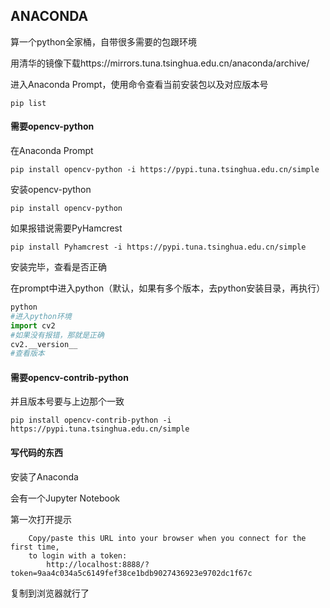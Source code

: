 

## ANACONDA

算一个python全家桶，自带很多需要的包跟环境

用清华的镜像下载https://mirrors.tuna.tsinghua.edu.cn/anaconda/archive/

进入Anaconda Prompt，使用命令查看当前安装包以及对应版本号

~~~
pip list
~~~





#### 需要opencv-python

在Anaconda Prompt

~~~shell
pip install opencv-python -i https://pypi.tuna.tsinghua.edu.cn/simple
~~~

安装opencv-python

~~~
pip install opencv-python
~~~

如果报错说需要PyHamcrest

~~~
pip install Pyhamcrest -i https://pypi.tuna.tsinghua.edu.cn/simple
~~~

安装完毕，查看是否正确

在prompt中进入python（默认，如果有多个版本，去python安装目录，再执行）

~~~python
python
#进入python环境
import cv2
#如果没有报错，那就是正确
cv2.__version__
#查看版本
~~~

#### 需要opencv-contrib-python

并且版本号要与上边那个一致

~~~
pip install opencv-contrib-python -i https://pypi.tuna.tsinghua.edu.cn/simple
~~~

#### 写代码的东西

安装了Anaconda

会有一个Jupyter Notebook

第一次打开提示

~~~
    Copy/paste this URL into your browser when you connect for the first time,
    to login with a token:
        http://localhost:8888/?token=9aa4c034a5c6149fef38ce1bdb9027436923e9702dc1f67c
~~~

复制到浏览器就行了

